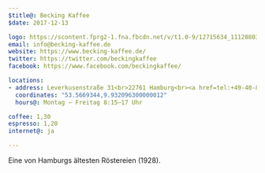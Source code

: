 ```yaml
---
$title@: Becking Kaffee
$date: 2017-12-13

logo: https://scontent.fprg2-1.fna.fbcdn.net/v/t1.0-9/12715634_1112880395411206_7511213257683357875_n.png?oh=6906554909e2c0478558166f1d9140dd&oe=5ACF5CAC
email: info@becking-kaffee.de
website: https://www.becking-kaffee.de/ 
twitter: https://twitter.com/beckingkaffee
facebook: https://www.facebook.com/beckingkaffee/

locations:
- address: Leverkusenstraße 31<br>22761 Hamburg<br><a href=tel:+49-40-8519283>040-8519283</a>
  coordinates: "53.5669344,9.932096300000012"
  hours@: Montag – Freitag 8:15–17 Uhr

coffee: 1,30
espresso: 1,20
internet@: ja

---
```

Eine von Hamburgs ältesten Röstereien (1928).